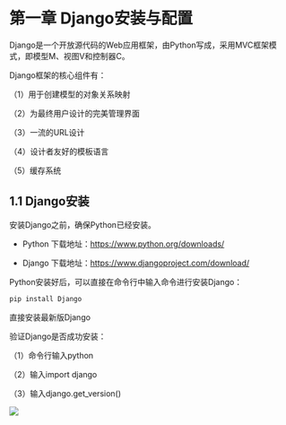 # 第一章 Django安装与配置

Django是一个开放源代码的Web应用框架，由Python写成，采用MVC框架模式，即模型M、视图V和控制器C。

Django框架的核心组件有：

（1）用于创建模型的对象关系映射

（2）为最终用户设计的完美管理界面

（3）一流的URL设计

（4）设计者友好的模板语言

（5）缓存系统



## 1.1 Django安装

安装Django之前，确保Python已经安装。

* Python 下载地址：https://www.python.org/downloads/

* Django 下载地址：https://www.djangoproject.com/download/

Python安装好后，可以直接在命令行中输入命令进行安装Django：

```python
pip install Django
```

直接安装最新版Django

验证Django是否成功安装：

（1）命令行输入python

（2）输入import django

（3）输入django.get_version()

![](https://gitee.com/wugenqiang/images/raw/master/image/1633691907316.png)

